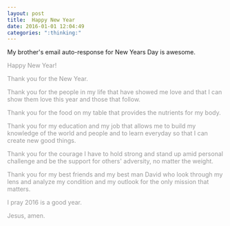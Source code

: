 ```yaml
---
layout: post
title:  Happy New Year
date: 2016-01-01 12:04:49
categories: ":thinking:"
---
```


<p>My brother's email auto-response for New Years Day is awesome.</p>

<span style="color: #999;">

<p>Happy New Year!</p>

<p>Thank you for the New Year.</p>

<p>Thank you for the people in my life that have showed me love and that I can show them love this year and those that follow.</p>

<p>Thank you for the food on my table that provides the nutrients for my body.</p>

<p>Thank you for my education and my job that allows me to build my knowledge of the world and people and to learn everyday so that I can create new good things.</p>

<p>Thank you for the courage I have to hold strong and stand up amid personal challenge and be the support for others' adversity, no matter the weight.</p>

<p>Thank you for my best friends and my best man David who look through my lens and analyze my condition and my outlook for the only mission that matters.</p>

<p>I pray 2016 is a good year.</p>

<p>Jesus, amen.</p>

</span>
